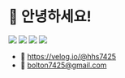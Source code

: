# 👏 안녕하세요!

<img src="https://img.shields.io/badge/JavaScript-F7DF1E?style=for-the-badge&logo=JavaScipt&logoColor=white"> <img src="https://img.shields.io/badge/TypeScript-3178C6?style=for-the-badge&logo=TypeScript&logoColor=white"> <img src="https://img.shields.io/badge/NestJs-E0234E?style=for-the-badge&logo=NestJs&logoColor=white"> <img src="https://img.shields.io/badge/MySQL-4479A1?style=for-the-badge&logo=MySQL&logoColor=white">

- 🍇 https://velog.io/@hhs7425
- 🍏 bolton7425@gmail.com
